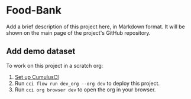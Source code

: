 # Food-Bank

Add a brief description of this project here, in Markdown format.
It will be shown on the main page of the project's GitHub repository.

## Add demo dataset

To work on this project in a scratch org:

1. [Set up CumulusCI](https://cumulusci.readthedocs.io/en/latest/tutorial.html)
2. Run `cci flow run dev_org --org dev` to deploy this project.
3. Run `cci org browser dev` to open the org in your browser.
